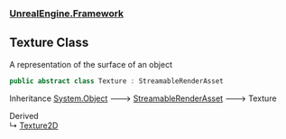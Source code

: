 ### [UnrealEngine.Framework](./UnrealEngine-Framework.md 'UnrealEngine.Framework')
## Texture Class
A representation of the surface of an object  
```csharp
public abstract class Texture : StreamableRenderAsset
```
Inheritance [System.Object](https://docs.microsoft.com/en-us/dotnet/api/System.Object 'System.Object') &#129106; [StreamableRenderAsset](./StreamableRenderAsset.md 'UnrealEngine.Framework.StreamableRenderAsset') &#129106; Texture  

Derived  
&#8627; [Texture2D](./Texture2D.md 'UnrealEngine.Framework.Texture2D')  
